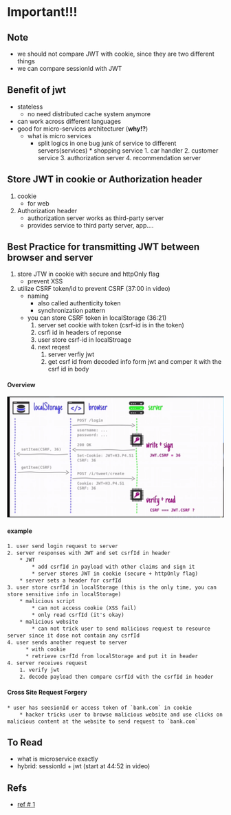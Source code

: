 # Important!!!

## Note
* we should not compare JWT with cookie, since they are two different things
* we can compare sessionId with JWT

## Benefit of jwt
* stateless
    * no need distributed cache system anymore
* can work across different languages
* good for micro-services architecturer (**why!?**)
    * what is micro services
        * split logics in one bug junk of service to different servers(services)
              * shopping service
                  1. car handler
                  2. customer service
                  3. authorization server
                  4. recommendation server



## Store JWT in cookie or Authorization header
1. cookie
    * for web
2. Authorization header
    * authorization server works as third-party server
    * provides service to third party server, app....


## Best Practice for transmitting JWT between browser and server
1. store JTW in cookie with secure and httpOnly flag
    * prevent XSS
2. utilize CSRF token/id to prevent CSRF (37:00 in video)
    * naming
        * also called authenticity token
        * synchronization pattern
    * you can store CSRF token in localStorage (36:21)
        1. server set cookie with token (csrf-id is in the token)
        2. csrfi id in headers of reponse
        3. user store csrf-id in localStroage
        4. next reqest
            1. server verfiy jwt
            2. get csrf id from decoded info form jwt and comper it with the csrf id in body

#### Overview
<img src="./assets/jwt_best_practice.png" />

#### example
    1. user send login request to server
    2. server responses with JWT and set csrfId in header
        * JWT
            * add csrfId in payload with other claims and sign it
            * server stores JWT in cookie (secure + httpOnly flag)
        * server sets a header for csrfId
    3. user store csrfId in localStorage (this is the only time, you can store sensitive info in localStorage)
        * malicious script
            * can not access cookie (XSS fail)
            * only read csrfId (it's okay)
        * malicious website
            * can not trick user to send malicious request to resource server since it dose not contain any csrfId
    4. user sends another request to server
          * with cookie
          * retrieve csrfId from localStorage and put it in header
    4. server receives request
        1. verify jwt
        2. decode payload then compare csrfId with the csrfId in header


#### Cross Site Request Forgery
    * user has seesionId or access token of `bank.com` in cookie
        * hacker tricks user to browse malicious website and use clicks on malicious content at the website to send request to `bank.com`


## To Read
* what is microservice exactly
* hybrid: sessionId + jwt (start at 44:52 in video)


## Refs
* [ref # 1](https://www.youtube.com/watch?v=67mezK3NzpU)
